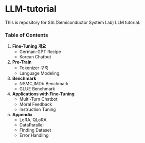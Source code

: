 # LLM-tutorial
This is repository for SSL(Semiconductor System Lab) LLM tutorial.


### Table of Contents
1. **Fine-Tuning 개요**
    - German-GPT Recipe
    - Korean Chatbot
2. **Pre-Train**
    - Tokenizer 구축
    - Language Modeling
3. **Benchmark**
    - NSMC,IMDb Benchmark
    - GLUE Benchmark
4. **Applications with Fine-Tuning**
    - Multi-Turn Chatbot
    - Moral Feedback
    - Instruction Tuning
5. **Appendix**
    - LoRA, QLoRA
    - DataParallel
    - Finding Dataset
    - Error Handling
